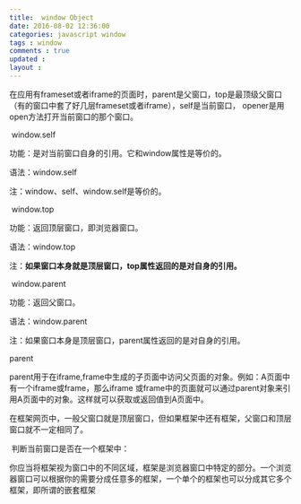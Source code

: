 ```yaml
---
title:  window Object 
date: 2016-08-02 12:36:00
categories: javascript window
tags : window
comments : true 
updated : 
layout : 
---
```


在应用有frameset或者iframe的页面时，parent是父窗口，top是最顶级父窗口（有的窗口中套了好几层frameset或者iframe），self是当前窗口， opener是用open方法打开当前窗口的那个窗口。

 window.self

功能：是对当前窗口自身的引用。它和window属性是等价的。

语法：window.self

注：window、self、window.self是等价的。

 window.top

功能：返回顶层窗口，即浏览器窗口。

语法：window.top

注：**如果窗口本身就是顶层窗口，top属性返回的是对自身的引用。**

 window.parent

功能：返回父窗口。

语法：window.parent

注：如果窗口本身是顶层窗口，parent属性返回的是对自身的引用。

parent

parent用于在iframe,frame中生成的子页面中访问父页面的对象。例如：A页面中有一个iframe或frame，那么iframe
或frame中的页面就可以通过parent对象来引用A页面中的对象。这样就可以获取或返回值到A页面中。

在框架网页中，一般父窗口就是顶层窗口，但如果框架中还有框架，父窗口和顶层窗口就不一定相同了。

 判断当前窗口是否在一个框架中：

<script type="text/[JavaScript](http://lib.csdn.net/base/javascript)">
var b = window.top!=window.self;
document.write( "当前窗口是否在一个框架中："+b );
</script>

你应当将框架视为窗口中的不同区域，框架是浏览器窗口中特定的部分。一个浏览器窗口可以根据你的需要分成任意多的框架，一个单个的框架也可以分成其它多个框架，即所谓的嵌套框架